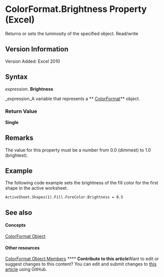 
# ColorFormat.Brightness Property (Excel)

Returns or sets the luminosity of the specified object. Read/write


## Version Information

Version Added: Excel 2010 


## Syntax

 _expression_. **Brightness**

 _expression_A variable that represents a  ** [ColorFormat](9bb6bc1f-9886-d290-a336-068f84cad1a9.md)** object.


### Return Value

 **Single**


## Remarks

 The value for this property must be a number from 0.0 (dimmest) to 1.0 (brightest).


## Example

The following code example sets the brightness of the fill color for the first shape in the active worksheet.


```
ActiveSheet.Shapes(1).Fill.ForeColor.Brightness = 0.5
```


## See also


#### Concepts


 [ColorFormat Object](9bb6bc1f-9886-d290-a336-068f84cad1a9.md)
#### Other resources


 [ColorFormat Object Members](2cc12fcd-da0a-56cd-e223-cd0d32496e61.md)
****   **Contribute to this article**Want to edit or suggest changes to this content? You can edit and submit changes to  [this article](https://github.com/jhershey00/VBA_Excel_Test/OpenXMLCon/articles/36428885-90c0-327f-2ecc-5160ae6263cd.md) using GitHub.

